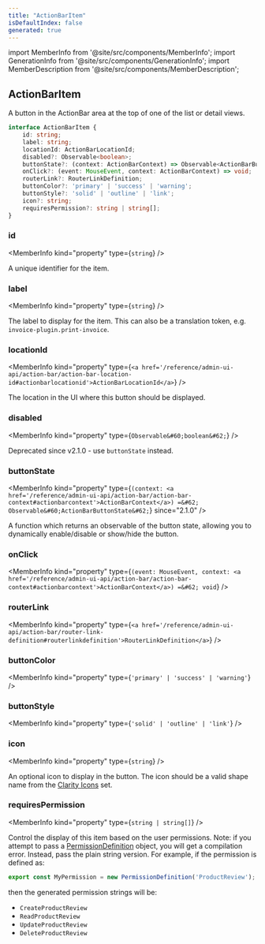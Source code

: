 ```yaml
---
title: "ActionBarItem"
isDefaultIndex: false
generated: true
---
```

<!-- This file was generated from the Vendure source. Do not modify. Instead, re-run the "docs:build" script -->
import MemberInfo from '@site/src/components/MemberInfo';
import GenerationInfo from '@site/src/components/GenerationInfo';
import MemberDescription from '@site/src/components/MemberDescription';


## ActionBarItem

<GenerationInfo sourceFile="packages/admin-ui/src/lib/core/src/providers/nav-builder/nav-builder-types.ts" sourceLine="158" packageName="@vendure/admin-ui" />

A button in the ActionBar area at the top of one of the list or detail views.

```ts title="Signature"
interface ActionBarItem {
    id: string;
    label: string;
    locationId: ActionBarLocationId;
    disabled?: Observable<boolean>;
    buttonState?: (context: ActionBarContext) => Observable<ActionBarButtonState>;
    onClick?: (event: MouseEvent, context: ActionBarContext) => void;
    routerLink?: RouterLinkDefinition;
    buttonColor?: 'primary' | 'success' | 'warning';
    buttonStyle?: 'solid' | 'outline' | 'link';
    icon?: string;
    requiresPermission?: string | string[];
}
```

<div className="members-wrapper">

### id

<MemberInfo kind="property" type={`string`}   />

A unique identifier for the item.
### label

<MemberInfo kind="property" type={`string`}   />

The label to display for the item. This can also be a translation token,
e.g. `invoice-plugin.print-invoice`.
### locationId

<MemberInfo kind="property" type={`<a href='/reference/admin-ui-api/action-bar/action-bar-location-id#actionbarlocationid'>ActionBarLocationId</a>`}   />

The location in the UI where this button should be displayed.
### disabled

<MemberInfo kind="property" type={`Observable&#60;boolean&#62;`}   />

Deprecated since v2.1.0 - use `buttonState` instead.
### buttonState

<MemberInfo kind="property" type={`(context: <a href='/reference/admin-ui-api/action-bar/action-bar-context#actionbarcontext'>ActionBarContext</a>) =&#62; Observable&#60;ActionBarButtonState&#62;`}  since="2.1.0"  />

A function which returns an observable of the button state, allowing you to
dynamically enable/disable or show/hide the button.
### onClick

<MemberInfo kind="property" type={`(event: MouseEvent, context: <a href='/reference/admin-ui-api/action-bar/action-bar-context#actionbarcontext'>ActionBarContext</a>) =&#62; void`}   />


### routerLink

<MemberInfo kind="property" type={`<a href='/reference/admin-ui-api/action-bar/router-link-definition#routerlinkdefinition'>RouterLinkDefinition</a>`}   />


### buttonColor

<MemberInfo kind="property" type={`'primary' | 'success' | 'warning'`}   />


### buttonStyle

<MemberInfo kind="property" type={`'solid' | 'outline' | 'link'`}   />


### icon

<MemberInfo kind="property" type={`string`}   />

An optional icon to display in the button. The icon
should be a valid shape name from the [Clarity Icons](https://core.clarity.design/foundation/icons/shapes/)
set.
### requiresPermission

<MemberInfo kind="property" type={`string | string[]`}   />

Control the display of this item based on the user permissions. Note: if you attempt to pass a
<a href='/reference/typescript-api/auth/permission-definition#permissiondefinition'>PermissionDefinition</a> object, you will get a compilation error. Instead, pass the plain
string version. For example, if the permission is defined as:

```ts
export const MyPermission = new PermissionDefinition('ProductReview');
```

then the generated permission strings will be:

- `CreateProductReview`
- `ReadProductReview`
- `UpdateProductReview`
- `DeleteProductReview`


</div>
